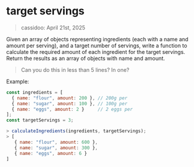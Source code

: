 # target servings

> cassidoo: April 21st, 2025

Given an array of objects representing ingredients (each with a name and amount per serving), and a target number of servings, write a function to calculate the required amount of each ingredient for the target servings. Return the results as an array of objects with name and amount.

> Can you do this in less than 5 lines? In one?

Example:

```javascript
const ingredients = [
  { name: "flour", amount: 200 }, // 200g per
  { name: "sugar", amount: 100 }, // 100g per
  { name: "eggs", amount: 2 }     // 2 eggs per
];
const targetServings = 3;

> calculateIngredients(ingredients, targetServings);
> [
   { name: "flour", amount: 600 },
   { name: "sugar", amount: 300 },
   { name: "eggs", amount: 6 }
]
```
